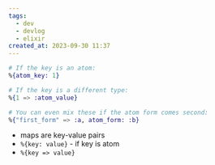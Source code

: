 ```yaml
---
tags:
  - dev
  - devlog
  - elixir
created_at: 2023-09-30 11:37
---
```

```elixir
# If the key is an atom:
%{atom_key: 1}

# If the key is a different type:
%{1 => :atom_value}

# You can even mix these if the atom form comes second:
%{"first_form" => :a, atom_form: :b}
```

- maps are key-value pairs
- `%{key: value}` - if key is atom
- `%{key => value}`
